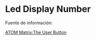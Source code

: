 # Led Display Number

Fuente de información:

[ATOM Matrix:The User Button](https://patriot-geek.blogspot.com/2020/05/atom-matrix-user-button.html)